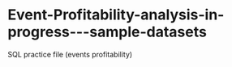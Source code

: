 # Event-Profitability-analysis-in-progress---sample-datasets
SQL practice file (events profitability)
